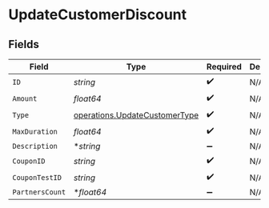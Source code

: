 # UpdateCustomerDiscount


## Fields

| Field                                                                          | Type                                                                           | Required                                                                       | Description                                                                    |
| ------------------------------------------------------------------------------ | ------------------------------------------------------------------------------ | ------------------------------------------------------------------------------ | ------------------------------------------------------------------------------ |
| `ID`                                                                           | *string*                                                                       | :heavy_check_mark:                                                             | N/A                                                                            |
| `Amount`                                                                       | *float64*                                                                      | :heavy_check_mark:                                                             | N/A                                                                            |
| `Type`                                                                         | [operations.UpdateCustomerType](../../models/operations/updatecustomertype.md) | :heavy_check_mark:                                                             | N/A                                                                            |
| `MaxDuration`                                                                  | *float64*                                                                      | :heavy_check_mark:                                                             | N/A                                                                            |
| `Description`                                                                  | **string*                                                                      | :heavy_minus_sign:                                                             | N/A                                                                            |
| `CouponID`                                                                     | *string*                                                                       | :heavy_check_mark:                                                             | N/A                                                                            |
| `CouponTestID`                                                                 | *string*                                                                       | :heavy_check_mark:                                                             | N/A                                                                            |
| `PartnersCount`                                                                | **float64*                                                                     | :heavy_minus_sign:                                                             | N/A                                                                            |